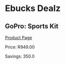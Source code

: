 
# Ebucks Dealz
## GoPro: Sports Kit
[Product Page](https://www.ebucks.com/web/shop/productSelected.do?prodId=1066571073&catId=1158501102)

Price: R949.00

Savings: 350.0


	